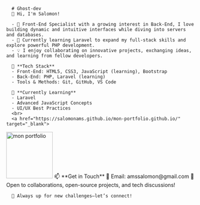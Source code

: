 
      # Ghost-dev
      👋 Hi, I'm Salomon!

      - 🎯 Front-End Specialist with a growing interest in Back-End, I love building dynamic and intuitive interfaces while diving into servers and databases.
      - 🚀 Currently learning Laravel to expand my full-stack skills and explore powerful PHP development.
      - 💡 I enjoy collaborating on innovative projects, exchanging ideas, and learning from fellow developers.

      🔧 **Tech Stack**
      - Front-End: HTML5, CSS3, JavaScript (learning), Bootstrap
      - Back-End: PHP, Laravel (learning)
      - Tools & Methods: Git, GitHub, VS Code

      🌱 **Currently Learning**
      - Laravel
      - Advanced JavaScript Concepts
      - UI/UX Best Practices
      <br>
      <a href="https://salomonams.github.io/mon-portfolio.github.io/" target="_blank">
<img width="124" height="124" alt="mon portfolio" src="https://github.com/user-attachments/assets/07e09f9c-a02c-47da-9320-9f8a85ac581f" />
 </a>
      📫 **Get in Touch**
      📧 Email: amssalomon@gmail.com
      💬 Open to collaborations, open-source projects, and tech discussions!

      📌 Always up for new challenges—let’s connect!

     
 
